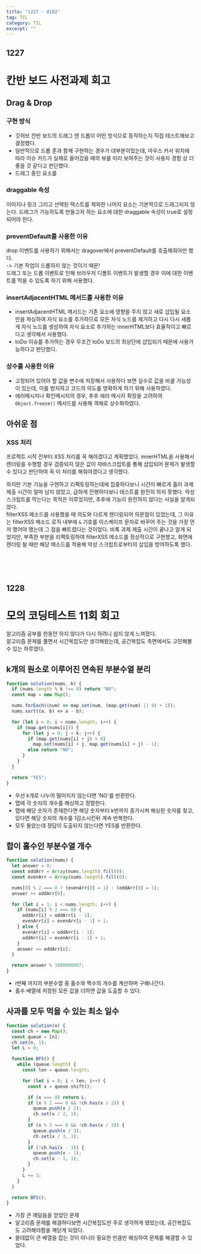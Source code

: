 ```yaml
---
title: "1227 - 0102"
tag: TIL
category: TIL
excerpt: ""
---
```


## 1227

# 칸반 보드 사전과제 회고

## Drag & Drop

### 구현 방식

- 깃허브 칸반 보드의 드래그 앤 드롭이 어떤 방식으로 동작하는지 직접 테스트해보고 결정했다.
- 일반적으로 드롭 존과 함께 구현하는 경우가 대부분이었는데, 마우스 커서 위치에 따라 이슈 카드가 실제로 들어갔을 때의 뷰를 미리 보여주는 것이 사용자 경험 상 더 좋을 것 같다고 판단했다.
- 드래그 중인 요소를

### draggable 속성

이미지나 링크 그리고 선택된 텍스트를 제외한 나머지 요소는 기본적으로 드래그되지 않는다.
드래그가 가능하도록 만들고자 하는 요소에 대한 draggable 속성이 true로 설정되어야 한다.

### preventDefault를 사용한 이유

drop 이벤트를 사용하기 위해서는 dragover에서 preventDefault를 호출해줘야만 했다.  
-> 기본 작업이 드롭하지 않는 것이기 때문!  
드래그 또는 드롭 이벤트로 인해 브라우저 디폴트 이벤트가 발생할 경우 이에 대한 이벤트를 막을 수 있도록 하기 위해 사용했다.

### insertAdjacentHTML 메서드를 사용한 이유

- insertAdjacentHTML 메서드는 기존 요소에 영향을 주지 않고 새로 삽입될 요소만을 파싱하여 자식 요소를 추가하므로 모든 자식 노드를 제거하고 다시 다시 새롭게 자식 노드를 생성하여 자식 요소로 추가하는 innerHTML보다 효율적이고 빠르다고 생각해서 사용했다.
- toDo 이슈를 추가하는 경우 무조건 toDo 보드의 최상단에 삽입되기 때문에 사용가능하다고 판단했다.

### 상수를 사용한 이유

- 고정되어 있어야 할 값을 변수에 저장해서 사용하다 보면 실수로 값을 바꿀 가능성이 있는데, 이를 방지하고 코드의 의도를 명확하게 하기 위해 사용하였다.
- 에러메시지나 확인메시지의 경우, 추후 에러 메시지 확장을 고려하여 `Object.freeze()` 메서드를 사용해 객체로 상수화하였다.

## 아쉬운 점

### XSS 처리

프로젝트 시작 전부터 XSS 처리를 꼭 해야겠다고 계획했었다.
innerHTML을 사용해서 렌더링을 수행할 경우 검증되지 않은 값이 자바스크립트를 통해 삽입되어 문제가 발생할 수 있다고 판단하여 꼭 이 처리를 해줘야겠다고 생각했다.

하지만 기본 기능을 구현하고 리팩토링하는데에 집중하다보니 시간이 빠르게 흘러 과제 제출 시간이 얼마 남지 않았고, 급하게 진행하다보니 테스트를 완전히 하지 못했다. 악성 스크립트를 막는다는 목적은 이루었지만, 추후에 기능이 완전하지 않다는 사실을 알게되었다.  
filterXSS 메소드를 사용했을 때 의도와 다르게 렌더링되어 의문점이 있었는데, 그 이유는 filterXSS 메소드 로직 내부에 `&` 기호를 이스케이프 문자로 바꾸어 주는 것을 가장 먼저 했어야 했는데 그 점을 빠트렸다는 것이었다. 비록 과제 제출 시간이 끝나고 알게 되었지만, 부족한 부분을 리팩토링하여 filterXSS 메소드를 정상적으로 구현했고, 화면에 렌더링 될 때만 해당 메소드를 적용해 악성 스크립트로부터의 삽입을 방어하도록 했다.

<br />
<br />
<br />

## 1228

# 모의 코딩테스트 11회 회고

알고리즘 공부를 한동안 하지 않다가 다시 하려니 쉽지 않게 느껴졌다.  
알고리즘 문제를 풀면서 시간복잡도만 생각해왔는데, 공간복잡도 측면에서도 고민해볼 수 있는 하루였다.

## k개의 원소로 이루어진 연속된 부분수열 분리

```javascript
function solution(nums, k) {
  if (nums.length % k !== 0) return "NO";
  const map = new Map();

  nums.forEach((num) => map.set(num, (map.get(num) || 0) + 1));
  nums.sort((a, b) => a - b);

  for (let i = 0; i < nums.length; i++) {
    if (map.get(nums[i])) {
      for (let j = 0; j < k; j++) {
        if (map.get(nums[i] + j) > 0)
          map.set(nums[i] + j, map.get(nums[i] + j) - 1);
        else return "NO";
      }
    }
  }

  return "YES";
}
```

- 우선 k개로 나누어 떨어지지 않는다면 'NO'를 반환한다.
- 맵에 각 숫자의 개수를 해싱하고 정렬한다.
- 맵에 해당 숫자가 존재한다면 해당 숫자부터 k번까지 증가시켜 해싱된 숫자를 찾고, 있다면 해당 숫자의 개수를 1감소시킨뒤 계속 반복한다.
- 모두 돌았는데 정답이 도출되지 않는다면 YES를 반환한다.

## 합이 홀수인 부분수열 개수

```javascript
function solution(nums) {
  let answer = 0;
  const oddArr = Array(nums.length).fill(0);
  const evenArr = Array(nums.length).fill(0);

  nums[0] % 2 === 0 ? (evenArr[0] = 1) : (oddArr[0] = 1);
  answer += oddArr[0];

  for (let i = 1; i < nums.length; i++) {
    if (nums[i] % 2 === 0) {
      oddArr[i] = oddArr[i - 1];
      evenArr[i] = evenArr[i - 1] + 1;
    } else {
      evenArr[i] = oddArr[i - 1];
      oddArr[i] = evenArr[i - 1] + 1;
    }
    answer += oddArr[i];
  }

  return answer % 1000000007;
}
```

- i번째 까지의 부분수열 중 홀수와 짝수의 개수를 계산하며 구해나간다.
- 홀수 배열에 저장된 모든 값을 더하면 값을 도출할 수 있다.

## 사과를 모두 먹을 수 있는 최소 일수

```javascript
function solution(n) {
  const ch = new Map();
  const queue = [n];
  ch.set(n, 1);
  let L = 0;

  function BFS() {
    while (queue.length) {
      const len = queue.length;

      for (let i = 0; i < len; i++) {
        const x = queue.shift();

        if (x === 0) return L;
        if (x % 2 === 0 && !ch.has(x / 2)) {
          queue.push(x / 2);
          ch.set(x / 2, 1);
        }
        if (x % 3 === 0 && !ch.has(x / 3)) {
          queue.push(x / 3);
          ch.set(x / 3, 1);
        }
        if (!ch.has(x - 1)) {
          queue.push(x - 1);
          ch.set(x - 1, 1);
        }
      }
      L += 1;
    }
  }

  return BFS();
}
```

- 가장 큰 깨달음을 얻었던 문제
- 알고리즘 문제를 해결하다보면 시간복잡도만 주로 생각하게 됐었는데, 공간복잡도도 고려해야함을 깨닫게 되었다.
- 쓸데없이 큰 배열을 잡는 것이 아니라 필요한 만큼만 해싱하여 문제를 해결할 수 있었다.
